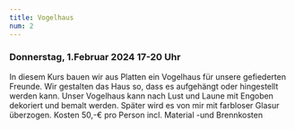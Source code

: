 ```yaml
---
title: Vogelhaus 
num: 2
---
```


### Donnerstag, 1.Februar 2024    17-20 Uhr

In diesem Kurs bauen wir aus Platten ein Vogelhaus für unsere gefiederten Freunde. Wir gestalten das Haus so, dass es aufgehängt oder hingestellt werden kann. Unser Vogelhaus kann nach Lust und Laune mit Engoben dekoriert und bemalt werden. Später wird es von mir mit farbloser Glasur überzogen.
Kosten 50,-€ pro Person incl. Material -und Brennkosten
